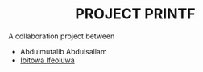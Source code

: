 <h1 align="center">PROJECT PRINTF</h1>
A collaboration project between 
<ul>
<li>Abdulmutalib Abdulsallam</li>
<li><a href="https://github.com/GM-Samuelstein">Ibitowa Ifeoluwa</a></li>
</ul>
